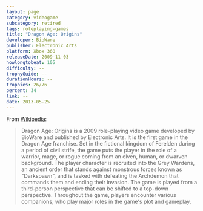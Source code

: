 ```yaml
---
layout: page
category: videogame
subcategory: retired
tags: roleplaying-games
title: "Dragon Age: Origins"
developer: BioWare
publisher: Electronic Arts
platform: Xbox 360
releaseDate: 2009-11-03
howlongtobeat: 105
difficulty: --
trophyGuide: --
durationHours: --
trophies: 26/76
percent: 34
link: --
date: 2013-05-25
---
```


From [Wikipedia](https://en.wikipedia.org/wiki/Dragon_Age:_Origins):

> Dragon Age: Origins is a 2009 role-playing video game developed by BioWare and published by Electronic Arts. It is the first game in the Dragon Age franchise. Set in the fictional kingdom of Ferelden during a period of civil strife, the game puts the player in the role of a warrior, mage, or rogue coming from an elven, human, or dwarven background. The player character is recruited into the Grey Wardens, an ancient order that stands against monstrous forces known as "Darkspawn", and is tasked with defeating the Archdemon that commands them and ending their invasion. The game is played from a third-person perspective that can be shifted to a top-down perspective. Throughout the game, players encounter various companions, who play major roles in the game's plot and gameplay.
